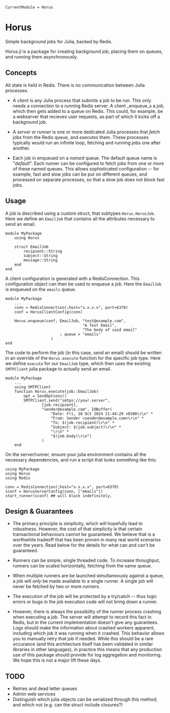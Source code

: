 ```@meta
CurrentModule = Horus
```

# Horus

Simple background jobs for Julia, backed by Redis. 

Horus.jl is a package for creating background job, placing them on queues, and running them asynchronously. 

## Concepts

All state is held in Redis. There is no communication between Julia processes. 

* A  _client_ is any Julia process that submits a job to be run. This only needs a connection to a running Redis server. A client _enqueue_s a _job_, which then gets added to a queue on Redis. This could, for example, be a webserver that recieves user requests, as part of which it kicks off a background job. 

* A  _server_ or _runner_ is one or more dedicated Julia processes that _fetch_ jobs from the Redis queue, and _executes_ them. These processes typically would run an infinite loop, fetching and running jobs one after another. 

* Each job in enqueued on a *named* queue. The default queue name is "_default_". Each runner can be configured to fetch jobs from one or more of these named queues. This allows sophisticated configuration -- for example, fast  and slow jobs can be put on different queues, and processed on separate processes, so that a slow job does not block fast jobs. 

## Usage

A job is described using a custom struct, that subtypes `Horus.HorusJob`. Here we define an `EmailJob` that contains all the attributes necessary to send an email. 

```
module MyPackage
    using Horus

    struct EmailJob
        recipient::String
        subject::String
        message::String
    end
end
```

A client configuration is generated with a RedisConnection. This configuration object can then be used to enqueue a job. Here the `EmailJob` is enqueued on the `emails` queue. 

```
module MyPackage
    ...
    conn = RedisConnection(;host="x.x.x.x", port=6379)
    conf = HorusClientConfig(conn)

    Horus.enqueue(conf, EmailJob, "test@example.com", 
                                  "A Test Email",
                                  "The body of said email"
                        ; queue = "emails"
                    )
end
```

The code to perform the job (in this case, send an email) should be written in an override of 
the `Horus.execute` function for the specific job type. Here we define `execute` for our `EmailJob` type, which then uses the existing `SMTPClient` julia package to actually send an email. 

```
module MyPackage
    ...
    using SMTPClient
    function Horus.execute(job::EmailJob)
        opt = SendOptions()
        SMTPClient.send("smtps://your.server",
                [job.recipient], 
                "sender@example.com", IOBuffer(
                    "Date: Fri, 18 Oct 2024 21:44:29 +0100\r\n" *
                    "From: Sender <sender@example.com>\r\n" *
                    "To: $(job.recipient)\r\n" *
                    "Subject: $(job.subject)\r\n" *
                    "\r\n" *
                    "$(job.body)\r\n")
                )
    end

```

On the server/runner, ensure your julia environment contains all the necessary dependencies, and 
run a script that looks something like this: 

```
using MyPackage
using Horus
using Redis

conn = RedisConnection(;host="x.x.x.x", port=6379)
sconf = HorusServerConfig(conn, ["emails"])
start_runner(sconf) ## will block indefinitely. 

```


## Design & Guarantees

* The primary principle is simplicity, which will hopefully lead to robustness. However, the cost of that simplicity is that certain transactional behaviours cannot be guaranteed. We believe that is a worthwhile tradeoff that has been proven in many real world scenarios over the years. Read below for the details for what can and can't be guaranteed. 

* Runners can be simple, single threaded code. To increase throughput, runners can be scaled horizontally, fetching from the same queue. 

* When multiple runners are be launched simultaneously against a queue, a job will *only* be made available to a single runner. A single job will never be fetched by two or more runners. 

* The execution of the job will be protected by a try/catch -- thus logic errors or bugs in the job execution code will not bring down a runner.

* However, there is always the possibility of the runner process crashing when executing a job. The server will attempt to record this fact in Redis, but in the current implementation doesn't give any guarantees. Logs should make the information about crashed workers apparent, including which job it was running when it crashed. This behavior allows you to manually retry that job if needed. While this should be a rare occurance (and this architecture itself has been validated in similar libraries in other languages), in practice this means that any production use of this package should provide for log aggregation and monitoring. We hope this is not a major lift these days.

## TODO 

* Retries and dead letter queues
* Admin web services
* Distinguish which julia objects can be serialized through this method, and which not (e.g. can the struct include closures?)
